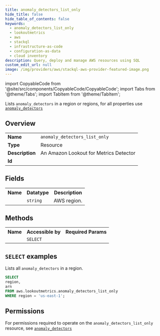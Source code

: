 ```yaml
---
title: anomaly_detectors_list_only
hide_title: false
hide_table_of_contents: false
keywords:
  - anomaly_detectors_list_only
  - lookoutmetrics
  - aws
  - stackql
  - infrastructure-as-code
  - configuration-as-data
  - cloud inventory
description: Query, deploy and manage AWS resources using SQL
custom_edit_url: null
image: /img/providers/aws/stackql-aws-provider-featured-image.png
---
```


import CopyableCode from '@site/src/components/CopyableCode/CopyableCode';
import Tabs from '@theme/Tabs';
import TabItem from '@theme/TabItem';

Lists <code>anomaly_detectors</code> in a region or regions, for all properties use <a href="/providers/aws/serviceName/anomaly_detectors/"><code>anomaly_detectors</code></a>

## Overview
<table><tbody>
<tr><td><b>Name</b></td><td><code>anomaly_detectors_list_only</code></td></tr>
<tr><td><b>Type</b></td><td>Resource</td></tr>
<tr><td><b>Description</b></td><td>An Amazon Lookout for Metrics Detector</td></tr>
<tr><td><b>Id</b></td><td><CopyableCode code="aws.lookoutmetrics.anomaly_detectors_list_only" /></td></tr>
</tbody></table>

## Fields
<table><tbody><tr><th>Name</th><th>Datatype</th><th>Description</th></tr><tr><td><CopyableCode code="region" /></td><td><code>string</code></td><td>AWS region.</td></tr>
</tbody></table>

## Methods

<table><tbody>
  <tr>
    <th>Name</th>
    <th>Accessible by</th>
    <th>Required Params</th>
  </tr>
  <tr>
    <td><CopyableCode code="list_resources" /></td>
    <td><code>SELECT</code></td>
    <td><CopyableCode code="region" /></td>
  </tr>
</tbody></table>

## `SELECT` examples
Lists all <code>anomaly_detectors</code> in a region.
```sql
SELECT
region,
arn
FROM aws.lookoutmetrics.anomaly_detectors_list_only
WHERE region = 'us-east-1';
```


## Permissions

For permissions required to operate on the <code>anomaly_detectors_list_only</code> resource, see <a href="/providers/aws/lookoutmetrics/anomaly_detectors/#permissions"><code>anomaly_detectors</code></a>

